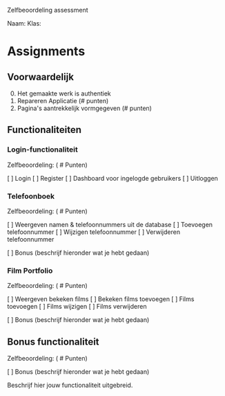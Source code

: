 Zelfbeoordeling assessment

Naam: 
Klas: 


# Assignments

## Voorwaardelijk
0. Het gemaakte werk is authentiek
1. Repareren Applicatie (# punten)
2. Pagina's aantrekkelijk vormgegeven (# punten)

## Functionaliteiten

### Login-functionaliteit
Zelfbeoordeling: ( # Punten)

[ ] Login
[ ] Register
[ ] Dashboard voor ingelogde gebruikers
[ ] Uitloggen

### Telefoonboek
Zelfbeoordeling: ( # Punten)

[ ] Weergeven namen & telefoonnummers uit de database
[ ] Toevoegen telefoonnummer
[ ] Wijzigen telefoonnummer
[ ] Verwijderen telefoonnummer

[ ] Bonus (beschrijf hieronder wat je hebt gedaan)

### Film Portfolio
Zelfbeoordeling: ( # Punten)

[ ] Weergeven bekeken films
[ ] Bekeken films toevoegen
[ ] Films toevoegen
[ ] Films wijzigen
[ ] Films verwijderen

[ ] Bonus (beschrijf hieronder wat je hebt gedaan)

## Bonus functionaliteit
Zelfbeoordeling: ( # Punten)

[ ] Bonus (beschrijf hieronder wat je hebt gedaan)

Beschrijf hier jouw functionaliteit uitgebreid.